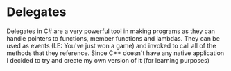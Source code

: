 # Delegates
Delegates in C# are a very powerful tool in making programs as they can handle pointers to functions, member functions and lambdas. They can be used as events (I.E: You've just won a game) and invoked to call all of the methods that they reference. Since C++ doesn't have any native application I decided to try and create my own version of it (for learning purposes)
